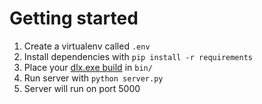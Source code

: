 # Getting started

1. Create a virtualenv called `.env`
2. Install dependencies with `pip install -r requirements`
3. Place your [dlx.exe build](https://github.com/franciscohanna92/ebel-dlx) in `bin/`
4. Run server with `python server.py`
5. Server will run on port 5000